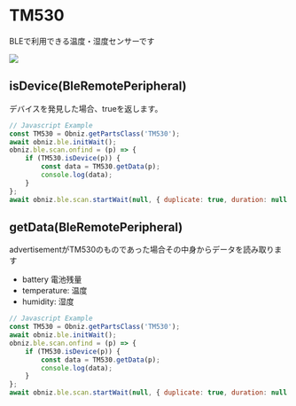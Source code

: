 # TM530

BLEで利用できる温度・湿度センサーです

![](image.jpg)

## isDevice(BleRemotePeripheral)

デバイスを発見した場合、trueを返します。

```javascript
// Javascript Example
const TM530 = Obniz.getPartsClass('TM530');
await obniz.ble.initWait();
obniz.ble.scan.onfind = (p) => {
    if (TM530.isDevice(p)) {
        const data = TM530.getData(p);
        console.log(data);
    }
};
await obniz.ble.scan.startWait(null, { duplicate: true, duration: null });
```

## getData(BleRemotePeripheral)

advertisementがTM530のものであった場合その中身からデータを読み取ります

- battery 電池残量
- temperature: 温度
- humidity: 湿度

```javascript
// Javascript Example
const TM530 = Obniz.getPartsClass('TM530');
await obniz.ble.initWait();
obniz.ble.scan.onfind = (p) => {
    if (TM530.isDevice(p)) {
        const data = TM530.getData(p);
        console.log(data);
    }
};
await obniz.ble.scan.startWait(null, { duplicate: true, duration: null });
```
